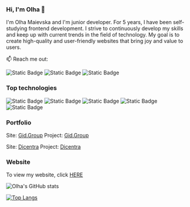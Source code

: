 ### Hi, I'm Olha 👋

I'm Olha Maievska and I'm junior developer. For 5 years, I have been self-studying frontend development. I strive to continuously develop my skills and keep up with current trends in the field of technology. My goal is to create high-quality and user-friendly websites that bring joy and value to users.

:mailbox: Reach me out:

![Static Badge](https://img.shields.io/badge/Olha_Maievska-blue?logo=linkedin&logoColor=%23ffffff&link=https%3A%2F%2Fwww.linkedin.com%2Fin%2Folha-maievska-b884202aa%2F) ![Static Badge](https://img.shields.io/badge/Olha_Maievska-blue?logo=facebook&link=https%3A%2F%2Fwww.facebook.com%2Folha.maievska.3) ![Static Badge](https://img.shields.io/badge/Olha_Maievska-red?logo=gmail&logoColor=%23ffffff&link=mailto%3Aolhamaievska91%40gmail.com)

### Top technologies

![Static Badge](https://img.shields.io/badge/react-blue?logo=react&logoColor=%23ffffff&labelColor=%23000) ![Static Badge](https://img.shields.io/badge/javascript-gold?logo=javascript&logoColor=%23ffffff)
![Static Badge](https://img.shields.io/badge/typescript-%231E90FF?logo=typescript&logoColor=%23ffffff) ![Static Badge](https://img.shields.io/badge/tailwindcss-%2300BFFF?logo=tailwindcss&logoColor=%23ffffff) ![Static Badge](https://img.shields.io/badge/RTK-%238A2BE2?logo=redux&logoColor=%23ffffff)

### Portfolio

Site: [Gid.Group](https://olha-maievska.github.io/gid-group-react/) Project: [Gid.Group](https://github.com/Olha-Maievska/gid-group-react)

Site: [Dicentra](https://dicentra.vercel.app/) Project: [Dicentra](https://github.com/Olha-Maievska/Dicentra)

### Website

To view my website, click [HERE](https://olha-maievska-web.vercel.app/cz)

![Olha's GitHub stats](https://github-readme-stats.vercel.app/api?username=Olha-Maievska&show_icons=true&theme=transparent)

[![Top Langs](https://github-readme-stats.vercel.app/api/top-langs/?username=Olha-Maievska&layout=compact)](https://github.com/Olha-Maievska/github-readme-stats)











